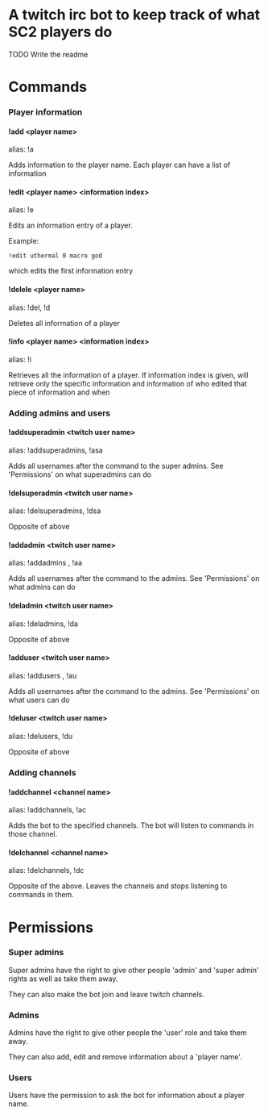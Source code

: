 # A twitch irc bot to keep track of what SC2 players do

TODO Write the readme

# Commands

### Player information

#### !add \<player name\>

alias: !a

Adds information to the player name. Each player can have a list of information

#### !edit \<player name\> \<information index\>

alias: !e

Edits an information entry of a player. 

Example: 
    
    !edit uthermal 0 macro god

which edits the first information entry

#### !delele \<player name\>

alias: !del, !d

Deletes all information of a player

#### !info \<player name\> \<information index\>

alias: !i

Retrieves all the information of a player. If information index is given, will retrieve only the specific information and information of who edited that piece of information and when

### Adding admins and users

#### !addsuperadmin \<twitch user name\>

alias: !addsuperadmins, !asa

Adds all usernames after the command to the super admins. See 'Permissions' on what superadmins can do

#### !delsuperadmin \<twitch user name\>

alias: !delsuperadmins, !dsa

Opposite of above

#### !addadmin \<twitch user name\>

alias: !addadmins , !aa

Adds all usernames after the command to the admins. See 'Permissions' on what admins can do

#### !deladmin \<twitch user name\>

alias: !deladmins, !da

Opposite of above

#### !adduser \<twitch user name\>

alias: !addusers , !au

Adds all usernames after the command to the admins. See 'Permissions' on what users can do

#### !deluser \<twitch user name\>

alias: !delusers, !du

Opposite of above

### Adding channels

#### !addchannel \<channel name\>

alias: !addchannels, !ac

Adds the bot to the specified channels. The bot will listen to commands in those channel.

#### !delchannel \<channel name\>

alias: !delchannels, !dc

Opposite of the above. Leaves the channels and stops listening to commands in them.

# Permissions

### Super admins

Super admins have the right to give other people 'admin' and 'super admin' rights as well as take them away.

They can also make the bot join and leave twitch channels.

### Admins

Admins have the right to give other people the 'user' role and take them away.

They can also add, edit and remove information about a 'player name'.

### Users

Users have the permission to ask the bot for information about a player name.

